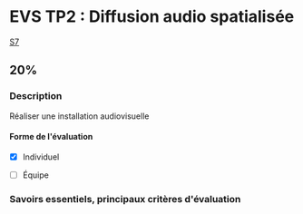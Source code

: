 # EVS TP2 : <!-- %: BLOC2 -->Diffusion audio spatialisée<!-- %; -->

 <!-- %: SEANCE_EVS_3 -->
[S7](../../01-deroulement/03/)
<!-- %; -->

##  <!-- %: PONDERATION_EVS_2 -->20%<!-- %; -->


### Description

<!-- %: DESCRIPTION_EVS_2  -->
Réaliser une installation audiovisuelle
<!-- %; -->

#### Forme de l'évaluation

* [x] Individuel
* [ ] Équipe


### Savoirs essentiels, principaux critères d'évaluation
 